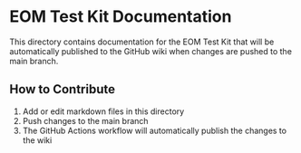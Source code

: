 # EOM Test Kit Documentation

This directory contains documentation for the EOM Test Kit that will be automatically published to the GitHub wiki when changes are pushed to the main branch.

## How to Contribute

1. Add or edit markdown files in this directory
2. Push changes to the main branch
3. The GitHub Actions workflow will automatically publish the changes to the wiki
